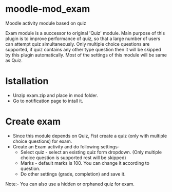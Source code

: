 moodle-mod_exam
===============
Moodle activity module based on quiz

Exam module is a successor to original 'Quiz' module.
Main purpose of this plugin is to improve performance of quiz,
so that a large number of users can attempt quiz simultaneously. 
Only multiple choice questions are supported, if quiz contains 
any other type question then it will be skipped by this plugin automatically.
Most of the settings of this module will be same as Quiz.

Istallation
============
* Unzip exam.zip and place in mod folder.
* Go to notification page to intall it.

Create exam
============
* Since this module depends on Quiz, Fist create a quiz (only with multiple choice questions) for exam.
* Create an Exam activity and do following settings-
	- Select quiz - select an existing quiz form dropdown.
	(Only multiple choice question is supported rest will be skipped) 
	- Marks - default marks is 100. You can change it according to question.
	- Do other settings (grade, completion) and save it.

Note:- You can also use a hidden or orphaned quiz for exam.
